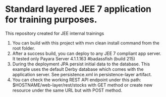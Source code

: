 # Standard layered JEE 7 application for training purposes.
This repository created for JEE internal trainings

1. You can build with this project with mvn clean install command from the root folder.
2. After a success build, you can deploy to any JEE 7 compliant app server. It tested only Payara Server 4.1.1.163 #badassfish (build 215)
3. During the deployment JPA persist initial data to the database. This example uses the default Derby database which comes with the  application server. See persistence.xml in persistence-layer artifact.
4. You can check the working REST API endpoint under this path: $HOSTNAME/web-layer/rest/stocks with GET method or create new resource under the same URL but with POST method.
